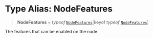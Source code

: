 # Type Alias: NodeFeatures

> **NodeFeatures** = *typeof* [`NodeFeatures`](../variables/NodeFeatures.md)\[keyof *typeof* [`NodeFeatures`](../variables/NodeFeatures.md)\]

The features that can be enabled on the node.
